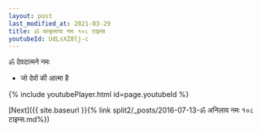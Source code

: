 ```yaml
---
layout: post
last_modified_at: 2021-03-29
title: ॐ सत्कृताया नमः १०८ टाइम्स
youtubeId: UdLsXZ8lj-c
---
```

 
 
 ॐ देवदात्मने नमः  
 
 -  जो देवों की आत्मा है 
 
  
 
  
 
 
 
 
 
 


{% include youtubePlayer.html id=page.youtubeId %}
 
[Next]({{ site.baseurl }}{% link  split2/_posts/2016-07-13-ॐ अनिलाय नमः १०८ टाइम्स.md%})
 
